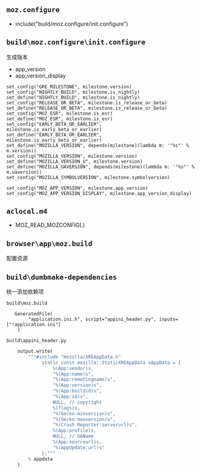 ## `moz.configure`
- include("build/moz.configure/init.configure")
## `build\moz.configure\init.configure`
生成版本
- app_version
- app_version_display

```configure
set_config("GRE_MILESTONE", milestone.version)
set_config("NIGHTLY_BUILD", milestone.is_nightly)
set_define("NIGHTLY_BUILD", milestone.is_nightly)
set_config("RELEASE_OR_BETA", milestone.is_release_or_beta)
set_define("RELEASE_OR_BETA", milestone.is_release_or_beta)
set_config("MOZ_ESR", milestone.is_esr)
set_define("MOZ_ESR", milestone.is_esr)
set_config("EARLY_BETA_OR_EARLIER", milestone.is_early_beta_or_earlier)
set_define("EARLY_BETA_OR_EARLIER", milestone.is_early_beta_or_earlier)
set_define("MOZILLA_VERSION", depends(milestone)(lambda m: '"%s"' % m.version))
set_config("MOZILLA_VERSION", milestone.version)
set_define("MOZILLA_VERSION_U", milestone.version)
set_define("MOZILLA_UAVERSION", depends(milestone)(lambda m: '"%s"' % m.uaversion))
set_config("MOZILLA_SYMBOLVERSION", milestone.symbolversion)

set_config("MOZ_APP_VERSION", milestone.app_version)
set_config("MOZ_APP_VERSION_DISPLAY", milestone.app_version_display)
```

## `aclocal.m4`
- MOZ_READ_MOZCONFIG(.)
## `browser\app\moz.build`
配置资源

## `build\dumbmake-dependencies`
统一添加依赖项

`build\moz.build`
```build
   GeneratedFile(
        "application.ini.h", script="appini_header.py", inputs=["!application.ini"]
    )
```

`build\appini_header.py`
```python
    output.write(
        """#include "mozilla/XREAppData.h"
             static const mozilla::StaticXREAppData sAppData = {
                 %(App:vendor)s,
                 "%(App:name)s",
                 "%(App:remotingname)s",
                 "%(App:version)s",
                 "%(App:buildid)s",
                 "%(App:id)s",
                 NULL, // copyright
                 %(flags)s,
                 "%(Gecko:minversion)s",
                 "%(Gecko:maxversion)s",
                 "%(Crash Reporter:serverurl)s",
                 %(App:profile)s,
                 NULL, // UAName
                 %(App:sourceurl)s,
                 "%(AppUpdate:url)s"
             };"""
        % appdata
    )
```
